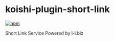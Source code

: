 # koishi-plugin-short-link

[![npm](https://img.shields.io/npm/v/koishi-plugin-short-link?style=flat-square)](https://www.npmjs.com/package/koishi-plugin-short-link)

Short Link Service Powered by l-i.biz
